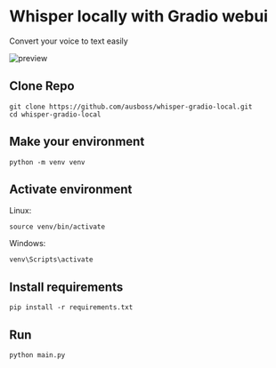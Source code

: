 # Whisper locally with Gradio webui
Convert your voice to text easily

![preview](https://i.imgur.com/Z3fsehVl.png)

## Clone Repo
```
git clone https://github.com/ausboss/whisper-gradio-local.git
cd whisper-gradio-local
```

## Make your environment
```
python -m venv venv
```
## Activate environment

Linux:
```
source venv/bin/activate
```
Windows:
```
venv\Scripts\activate
```
## Install requirements
```
pip install -r requirements.txt
```

## Run

```
python main.py
```
